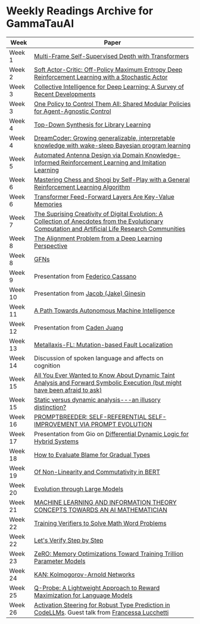 # Weekly Readings Archive for GammaTauAI

| Week   | Paper                                                                                                          |
|--------|----------------------------------------------------------------------------------------------------------------|
| Week 1 | [Multi-Frame Self-Supervised Depth with Transformers](https://arxiv.org/pdf/2204.07616.pdf)                  |
| Week 2 | [Soft Actor-Critic: Off-Policy Maximum Entropy Deep Reinforcement Learning with a Stochastic Actor](https://arxiv.org/pdf/1801.01290.pdf) |
| Week 3 | [Collective Intelligence for Deep Learning: A Survey of Recent Developments](https://browse.arxiv.org/pdf/2111.14377.pdf)                                        |
| Week 3 | [One Policy to Control Them All: Shared Modular Policies for Agent-Agnostic Control](https://arxiv.org/pdf/2007.04976.pdf) |
| Week 4 | [Top-Down Synthesis for Library Learning](https://arxiv.org/pdf/2211.16605.pdf)  |
| Week 4 | [DreamCoder: Growing generalizable, interpretable knowledge with wake-sleep Bayesian program learning](https://arxiv.org/pdf/2006.08381.pdf) |
| Week 5 | [Automated Antenna Design via Domain Knowledge-Informed Reinforcement Learning and Imitation Learning](https://ieeexplore.ieee.org/stamp/stamp.jsp?tp=&arnumber=10102809&tag=1) |
| Week 6 | [Mastering Chess and Shogi by Self-Play with a General Reinforcement Learning Algorithm](https://arxiv.org/abs/1712.01815) |
| Week 6 | [Transformer Feed-Forward Layers Are Key-Value Memories](https://arxiv.org/pdf/2012.14913.pdf) |
| Week 7 | [The Suprising Creativity of Digital Evolution: A Collection of Anecdotes from the Evolutionary Computation and Artificial Life Research Communities](https://arxiv.org/pdf/1803.03453.pdf) |
| Week 8 | [The Alignment Problem from a Deep Learning Perspective](https://arxiv.org/pdf/2209.00626.pdf) |
| Week 8 | [GFNs](https://yoshuabengio.org/2022/03/05/generative-flow-networks/) |
| Week 9 | Presentation from [Federico Cassano](https://github.com/cassanof) |
| Week 10 | Presentation from [Jacob (Jake) Ginesin](https://jakegines.in/) |
| Week 11 | [A Path Towards Autonomous Machine Intelligence](https://openreview.net/pdf?id=BZ5a1r-kVsf) |
| Week 12 | Presentation from [Caden Juang](https://cadenjuang.me/) |
| Week 13 | [Metallaxis-FL: Mutation-based Fault Localization](http://pages.cs.aueb.gr/~mpapad/papers/STVR2013.pdf) |
| Week 14 | Discussion of spoken language and affects on cognition |
| Week 15 | [All You Ever Wanted to Know About Dynamic Taint Analysis and Forward Symbolic Execution (but might have been afraid to ask)](https://edmcman.github.io/papers/oakland10.pdf) |
| Week 15 | [Static versus dynamic analysis---an illusory distinction?](https://www.humprog.org/~stephen//blog/research/static-and-dynamic-analyses.html) |
| Week 16 | [PROMPTBREEDER: SELF-REFERENTIAL SELF-IMPROVEMENT VIA PROMPT EVOLUTION](https://arxiv.org/pdf/2309.16797.pdf) |
| Week 17 | Presentation from Gio on [Differential Dynamic Logic for Hybrid Systems](https://link.springer.com/content/pdf/10.1007/s10817-008-9103-8.pdf) |
| Week 18 | [How to Evaluate Blame for Gradual Types](https://dl.acm.org/doi/pdf/10.1145/3473573) |
| Week 19 | [Of Non-Linearity and Commutativity in BERT](https://arxiv.org/pdf/2101.04547.pdf) |
| Week 20 | [Evolution through Large Models](https://arxiv.org/pdf/2206.08896.pdf) |
| Week 21 | [MACHINE LEARNING AND INFORMATION THEORY CONCEPTS TOWARDS AN AI MATHEMATICIAN](https://arxiv.org/pdf/2403.04571.pdf) |
| Week 22 | [Training Verifiers to Solve Math Word Problems](https://arxiv.org/abs/2110.14168) |
| Week 22 | [Let's Verify Step by Step](https://arxiv.org/abs/2305.20050) |
| Week 23 | [ZeRO: Memory Optimizations Toward Training Trillion Parameter Models](https://arxiv.org/pdf/1910.02054.pdf) |
| Week 24 | [KAN: Kolmogorov-Arnold Networks](https://arxiv.org/abs/2404.19756) |
| Week 25 | [Q-Probe: A Lightweight Approach to Reward Maximization for Language Models](https://arxiv.org/abs/2402.14688) |
| Week 26 | [Activation Steering for Robust Type Prediction in CodeLLMs](https://arxiv.org/pdf/2404.01903). Guest talk from [Francessa Lucchetti](https://franlucc.github.io/) |
